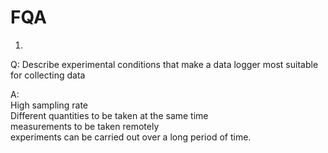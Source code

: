 # FQA
1)

Q: Describe experimental conditions that make 
a data logger most suitable for collecting data  

A:  
High sampling rate  
Different quantities to be taken at the same time  
measurements to be taken remotely  
experiments can be carried out over a long period of time.  
